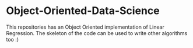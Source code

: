 # Object-Oriented-Data-Science
This repositories has an Object Oriented implementation of Linear Regression. The skeleton of the code can be used to write other algorithms too :) 
